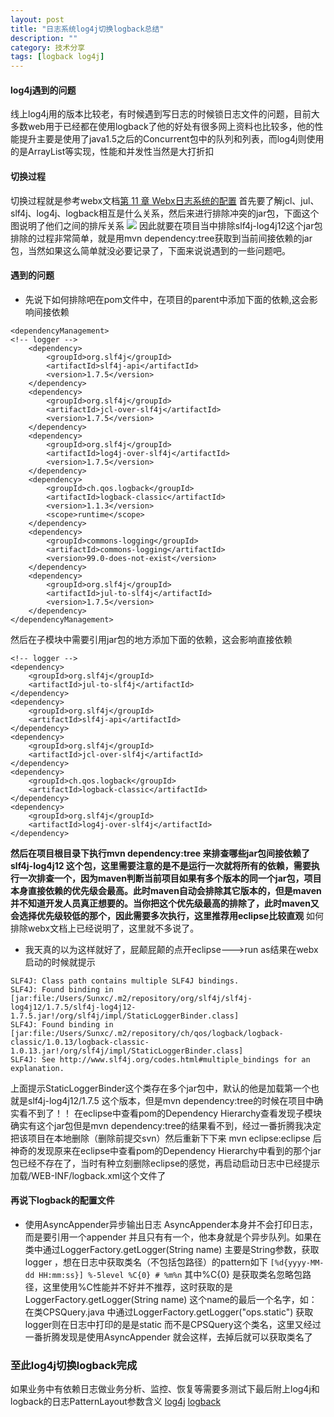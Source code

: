 ```yaml
---
layout: post
title: "日志系统log4j切换logback总结"
description: ""
category: 技术分享
tags: [logback log4j]
---
```


#### log4j遇到的问题
线上log4j用的版本比较老，有时候遇到写日志的时候锁日志文件的问题，目前大多数web用于已经都在使用logback了他的好处有很多网上资料也比较多，他的性能提升主要是使用了java1.5之后的Concurrent包中的队列和列表，而log4j则使用的是ArrayList等实现，性能和并发性当然是大打折扣

#### 切换过程
切换过程就是参考webx文档[第 11 章 Webx日志系统的配置](http://openwebx.org/docs/logging.html)
首先要了解jcl、jul、slf4j、log4j、logback相互是什么关系，然后来进行排除冲突的jar包，下面这个图说明了他们之间的排斥关系
![](http://openwebx.org/docs/images/log/xlogback.png.pagespeed.ic.nr0Lfr9tG3.png)
因此就要在项目当中排除slf4j-log4j12这个jar包排除的过程非常简单，就是用mvn dependency:tree获取到当前间接依赖的jar包，当然如果这么简单就没必要记录了，下面来说说遇到的一些问题吧。

#### 遇到的问题
- 先说下如何排除吧在pom文件中，在项目的parent中添加下面的依赖,这会影响间接依赖
```
<dependencyManagement>
<!-- logger -->
    <dependency>
        <groupId>org.slf4j</groupId>
        <artifactId>slf4j-api</artifactId>
        <version>1.7.5</version>
    </dependency>
    <dependency>
        <groupId>org.slf4j</groupId>
        <artifactId>jcl-over-slf4j</artifactId>
        <version>1.7.5</version>
    </dependency>
    <dependency>
        <groupId>org.slf4j</groupId>
        <artifactId>log4j-over-slf4j</artifactId>
        <version>1.7.5</version>
    </dependency>
    <dependency>
        <groupId>ch.qos.logback</groupId>
        <artifactId>logback-classic</artifactId>
        <version>1.1.3</version>
        <scope>runtime</scope>
    </dependency>
    <dependency>
        <groupId>commons-logging</groupId>
        <artifactId>commons-logging</artifactId>
        <version>99.0-does-not-exist</version>
    </dependency>
    <dependency>
        <groupId>org.slf4j</groupId>
        <artifactId>jul-to-slf4j</artifactId>
        <version>1.7.5</version>
    </dependency>
</dependencyManagement>
```
然后在子模块中需要引用jar包的地方添加下面的依赖，这会影响直接依赖
```
<!-- logger -->
<dependency>
    <groupId>org.slf4j</groupId>
    <artifactId>jul-to-slf4j</artifactId>
</dependency>
<dependency>
    <groupId>org.slf4j</groupId>
    <artifactId>slf4j-api</artifactId>
</dependency>
<dependency>
    <groupId>org.slf4j</groupId>
    <artifactId>jcl-over-slf4j</artifactId>
</dependency>
<dependency>
    <groupId>ch.qos.logback</groupId>
    <artifactId>logback-classic</artifactId>
</dependency>
<dependency>
    <groupId>org.slf4j</groupId>
    <artifactId>log4j-over-slf4j</artifactId>
</dependency>
```
**然后在项目根目录下执行mvn dependency:tree 来排查哪些jar包间接依赖了slf4j-log4j12 这个包，这里需要注意的是不是运行一次就将所有的依赖，需要执行一次排查一个，因为maven判断当前项目如果有多个版本的同一个jar包，项目本身直接依赖的优先级会最高。此时maven自动会排除其它版本的，但是maven并不知道开发人员真正想要的。当你把这个优先级最高的排除了，此时maven又会选择优先级较低的那个，因此需要多次执行，这里推荐用eclipse比较直观**
如何排除webx文档上已经说明了，这里就不多说了。

- 我天真的以为这样就好了，屁颠屁颠的点开eclipse--->run as结果在webx启动的时候就提示
```
SLF4J: Class path contains multiple SLF4J bindings.
SLF4J: Found binding in [jar:file:/Users/Sunxc/.m2/repository/org/slf4j/slf4j-log4j12/1.7.5/slf4j-log4j12-1.7.5.jar!/org/slf4j/impl/StaticLoggerBinder.class]
SLF4J: Found binding in [jar:file:/Users/Sunxc/.m2/repository/ch/qos/logback/logback-classic/1.0.13/logback-classic-1.0.13.jar!/org/slf4j/impl/StaticLoggerBinder.class]
SLF4J: See http://www.slf4j.org/codes.html#multiple_bindings for an explanation.
```
上面提示StaticLoggerBinder这个类存在多个jar包中，默认的他是加载第一个也就是slf4j-log4j12/1.7.5 这个版本，但是mvn dependency:tree的时候在项目中确实看不到了！！ 在eclipse中查看pom的Dependency Hierarchy查看发现子模块确实有这个jar包但是mvn dependency:tree的结果看不到，经过一番折腾我决定把该项目在本地删除（删除前提交svn）然后重新下下来 mvn eclipse:eclipse 后神奇的发现原来在eclipse中查看pom的Dependency Hierarchy中看到的那个jar包已经不存在了，当时有种立刻删除eclipse的感觉，再启动启动日志中已经提示加载/WEB-INF/logback.xml这个文件了

#### 再说下logback的配置文件
- 使用AsyncAppender异步输出日志
AsyncAppender本身并不会打印日志，而是要引用一个appender 并且只有有一个，他本身就是个异步队列。如果在类中通过LoggerFactory.getLogger(String name) 主要是String参数，获取logger ，想在日志中获取类名（不包括包路径）的pattern如下
```[%d{yyyy-MM-dd HH:mm:ss}] %-5level %C{0} # %m%n```
其中%C{0} 是获取类名忽略包路径，这里使用%C性能并不好并不推荐，这时获取的是LoggerFactory.getLogger(String name)  这个name的最后一个名字，如：在类CPSQuery.java 中通过LoggerFactory.getLogger("ops.static") 获取logger则在日志中打印的是是static 而不是CPSQuery这个类名，这里又经过一番折腾发现是使用AsyncAppender 就会这样，去掉后就可以获取类名了

### 至此log4j切换logback完成
如果业务中有依赖日志做业务分析、监控、恢复等需要多测试下最后附上log4j和logback的日志PatternLayout参数含义
[log4j](http://blog.csdn.net/guoquanyou/article/details/5689652)
[logback](http://aub.iteye.com/blog/1103685)
